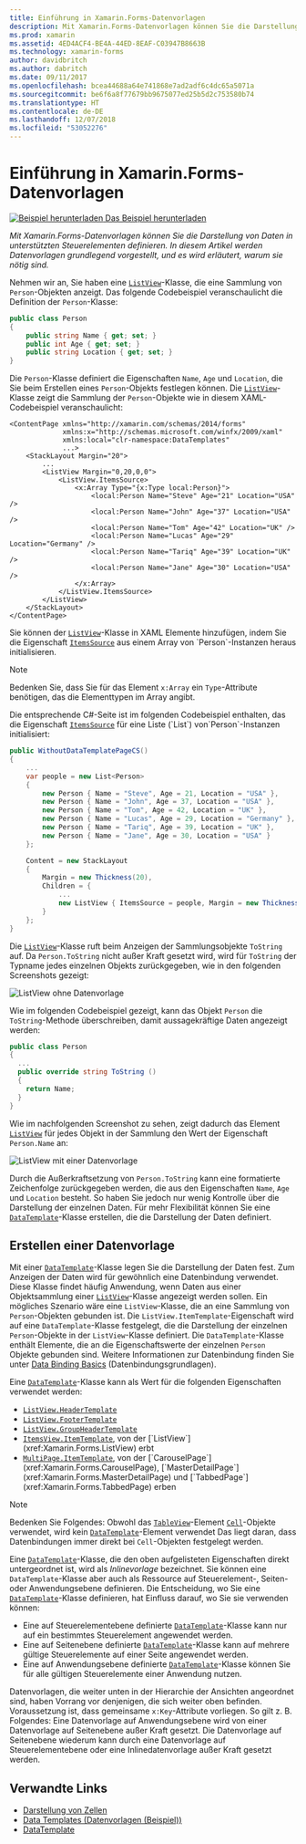 ```yaml
---
title: Einführung in Xamarin.Forms-Datenvorlagen
description: Mit Xamarin.Forms-Datenvorlagen können Sie die Darstellung von Daten in unterstützten Steuerelementen definieren. In diesem Artikel werden Datenvorlagen grundlegend vorgestellt, und es wird erläutert, warum sie nötig sind.
ms.prod: xamarin
ms.assetid: 4ED4ACF4-BE4A-44ED-8EAF-C03947B8663B
ms.technology: xamarin-forms
author: davidbritch
ms.author: dabritch
ms.date: 09/11/2017
ms.openlocfilehash: bcea44688a64e741868e7ad2adf6c4dc65a5071a
ms.sourcegitcommit: be6f6a8f77679bb9675077ed25b5d2c753580b74
ms.translationtype: HT
ms.contentlocale: de-DE
ms.lasthandoff: 12/07/2018
ms.locfileid: "53052276"
---
```

# <a name="introduction-to-xamarinforms-data-templates"></a>Einführung in Xamarin.Forms-Datenvorlagen

[![Beispiel herunterladen](~/media/shared/download.png) Das Beispiel herunterladen](https://developer.xamarin.com/samples/xamarin-forms/templates/datatemplates/)

_Mit Xamarin.Forms-Datenvorlagen können Sie die Darstellung von Daten in unterstützten Steuerelementen definieren. In diesem Artikel werden Datenvorlagen grundlegend vorgestellt, und es wird erläutert, warum sie nötig sind._

Nehmen wir an, Sie haben eine [`ListView`](xref:Xamarin.Forms.ListView)-Klasse, die eine Sammlung von `Person`-Objekten anzeigt. Das folgende Codebeispiel veranschaulicht die Definition der `Person`-Klasse:

```csharp
public class Person
{
    public string Name { get; set; }
    public int Age { get; set; }
    public string Location { get; set; }
}
```

Die `Person`-Klasse definiert die Eigenschaften `Name`, `Age` und `Location`, die Sie beim Erstellen eines `Person`-Objekts festlegen können. Die [`ListView`](xref:Xamarin.Forms.ListView)-Klasse zeigt die Sammlung der `Person`-Objekte wie in diesem XAML-Codebeispiel veranschaulicht:

```xaml
<ContentPage xmlns="http://xamarin.com/schemas/2014/forms"
             xmlns:x="http://schemas.microsoft.com/winfx/2009/xaml"
             xmlns:local="clr-namespace:DataTemplates"
             ...>
    <StackLayout Margin="20">
        ...
        <ListView Margin="0,20,0,0">
            <ListView.ItemsSource>
                <x:Array Type="{x:Type local:Person}">
                    <local:Person Name="Steve" Age="21" Location="USA" />
                    <local:Person Name="John" Age="37" Location="USA" />
                    <local:Person Name="Tom" Age="42" Location="UK" />
                    <local:Person Name="Lucas" Age="29" Location="Germany" />
                    <local:Person Name="Tariq" Age="39" Location="UK" />
                    <local:Person Name="Jane" Age="30" Location="USA" />
                </x:Array>
            </ListView.ItemsSource>
        </ListView>
    </StackLayout>
</ContentPage>
```

Sie können der [`ListView`](xref:Xamarin.Forms.ListView)-Klasse in XAML Elemente hinzufügen, indem Sie die Eigenschaft [`ItemsSource`](xref:Xamarin.Forms.ItemsView`1.ItemsSource) aus einem Array von `Person`-Instanzen heraus initialisieren.

> [!NOTE]
> Bedenken Sie, dass Sie für das Element `x:Array` ein `Type`-Attribute benötigen, das die Elementtypen im Array angibt.

Die entsprechende C#-Seite ist im folgenden Codebeispiel enthalten, das die Eigenschaft [`ItemsSource`](xref:Xamarin.Forms.ItemsView`1.ItemsSource) für eine Liste (`List`) von`Person`-Instanzen initialisiert:

```csharp
public WithoutDataTemplatePageCS()
{
    ...
    var people = new List<Person>
    {
        new Person { Name = "Steve", Age = 21, Location = "USA" },
        new Person { Name = "John", Age = 37, Location = "USA" },
        new Person { Name = "Tom", Age = 42, Location = "UK" },
        new Person { Name = "Lucas", Age = 29, Location = "Germany" },
        new Person { Name = "Tariq", Age = 39, Location = "UK" },
        new Person { Name = "Jane", Age = 30, Location = "USA" }
    };

    Content = new StackLayout
    {
        Margin = new Thickness(20),
        Children = {
            ...
            new ListView { ItemsSource = people, Margin = new Thickness(0, 20, 0, 0) }
        }
    };
}
```

Die [`ListView`](xref:Xamarin.Forms.ListView)-Klasse ruft beim Anzeigen der Sammlungsobjekte `ToString` auf. Da `Person.ToString` nicht außer Kraft gesetzt wird, wird für `ToString` der Typname jedes einzelnen Objekts zurückgegeben, wie in den folgenden Screenshots gezeigt:

![](introduction-images/no-data-template.png "ListView ohne Datenvorlage")

Wie im folgenden Codebeispiel gezeigt, kann das Objekt `Person` die `ToString`-Methode überschreiben, damit aussagekräftige Daten angezeigt werden:

```csharp
public class Person
{
  ...
  public override string ToString ()
  {
    return Name;
  }
}
```

Wie im nachfolgenden Screenshot zu sehen, zeigt dadurch das Element [`ListView`](xref:Xamarin.Forms.ListView) für jedes Objekt in der Sammlung den Wert der Eigenschaft `Person.Name` an:

![](introduction-images/override-tostring.png "ListView mit einer Datenvorlage")

Durch die Außerkraftsetzung von `Person.ToString` kann eine formatierte Zeichenfolge zurückgegeben werden, die aus den Eigenschaften `Name`, `Age` und `Location` besteht. So haben Sie jedoch nur wenig Kontrolle über die Darstellung der einzelnen Daten. Für mehr Flexibilität können Sie eine [`DataTemplate`](xref:Xamarin.Forms.DataTemplate)-Klasse erstellen, die die Darstellung der Daten definiert.

## <a name="creating-a-datatemplate"></a>Erstellen einer Datenvorlage

Mit einer [`DataTemplate`](xref:Xamarin.Forms.DataTemplate)-Klasse legen Sie die Darstellung der Daten fest. Zum Anzeigen der Daten wird für gewöhnlich eine Datenbindung verwendet. Diese Klasse findet häufig Anwendung, wenn Daten aus einer Objektsammlung einer [`ListView`](xref:Xamarin.Forms.ListView)-Klasse angezeigt werden sollen. Ein mögliches Szenario wäre eine `ListView`-Klasse, die an eine Sammlung von `Person`-Objekten gebunden ist. Die `ListView.ItemTemplate`-Eigenschaft wird auf eine `DataTemplate`-Klasse festgelegt, die die Darstellung der einzelnen `Person`-Objekte in der `ListView`-Klasse definiert. Die `DataTemplate`-Klasse enthält Elemente, die an die Eigenschaftswerte der einzelnen `Person` Objekte gebunden sind. Weitere Informationen zur Datenbindung finden Sie unter [Data Binding Basics](~/xamarin-forms/xaml/xaml-basics/data-binding-basics.md) (Datenbindungsgrundlagen).

Eine [`DataTemplate`](xref:Xamarin.Forms.DataTemplate)-Klasse kann als Wert für die folgenden Eigenschaften verwendet werden:

- [`ListView.HeaderTemplate`](xref:Xamarin.Forms.ListView.HeaderTemplate)
- [`ListView.FooterTemplate`](xref:Xamarin.Forms.ListView.FooterTemplate)
- [`ListView.GroupHeaderTemplate`](xref:Xamarin.Forms.ListView.GroupHeaderTemplate)
- [`ItemsView.ItemTemplate`](xref:Xamarin.Forms.ItemsView`1), von der [`ListView`](xref:Xamarin.Forms.ListView) erbt
- [`MultiPage.ItemTemplate`](xref:Xamarin.Forms.MultiPage`1), von der [`CarouselPage`](xref:Xamarin.Forms.CarouselPage), [`MasterDetailPage`](xref:Xamarin.Forms.MasterDetailPage) und [`TabbedPage`](xref:Xamarin.Forms.TabbedPage) erben

> [!NOTE]
> Bedenken Sie Folgendes: Obwohl das [`TableView`](xref:Xamarin.Forms.TableView)-Element [`Cell`](xref:Xamarin.Forms.Cell)-Objekte verwendet, wird kein [`DataTemplate`](xref:Xamarin.Forms.DataTemplate)-Element verwendet Das liegt daran, dass Datenbindungen immer direkt bei `Cell`-Objekten festgelegt werden.

Eine [`DataTemplate`](xref:Xamarin.Forms.DataTemplate)-Klasse, die den oben aufgelisteten Eigenschaften direkt untergeordnet ist, wird als *Inlinevorlage* bezeichnet. Sie können eine `DataTemplate`-Klasse aber auch als Ressource auf Steuerelement-, Seiten- oder Anwendungsebene definieren. Die Entscheidung, wo Sie eine [`DataTemplate`](xref:Xamarin.Forms.DataTemplate)-Klasse definieren, hat Einfluss darauf, wo Sie sie verwenden können:

- Eine auf Steuerelementebene definierte [`DataTemplate`](xref:Xamarin.Forms.DataTemplate)-Klasse kann nur auf ein bestimmtes Steuerelement angewendet werden.
- Eine auf Seitenebene definierte [`DataTemplate`](xref:Xamarin.Forms.DataTemplate)-Klasse kann auf mehrere gültige Steuerelemente auf einer Seite angewendet werden.
- Eine auf Anwendungsebene definierte [`DataTemplate`](xref:Xamarin.Forms.DataTemplate)-Klasse können Sie für alle gültigen Steuerelemente einer Anwendung nutzen.

Datenvorlagen, die weiter unten in der Hierarchie der Ansichten angeordnet sind, haben Vorrang vor denjenigen, die sich weiter oben befinden. Voraussetzung ist, dass gemeinsame `x:Key`-Attribute vorliegen. So gilt z. B. Folgendes: Eine Datenvorlage auf Anwendungsebene wird von einer Datenvorlage auf Seitenebene außer Kraft gesetzt. Die Datenvorlage auf Seitenebene wiederum kann durch eine Datenvorlage auf Steuerelementebene oder eine Inlinedatenvorlage außer Kraft gesetzt werden.


## <a name="related-links"></a>Verwandte Links

- [Darstellung von Zellen](~/xamarin-forms/user-interface/listview/customizing-cell-appearance.md)
- [Data Templates (Datenvorlagen (Beispiel))](https://developer.xamarin.com/samples/xamarin-forms/templates/datatemplates/)
- [DataTemplate](xref:Xamarin.Forms.DataTemplate)
